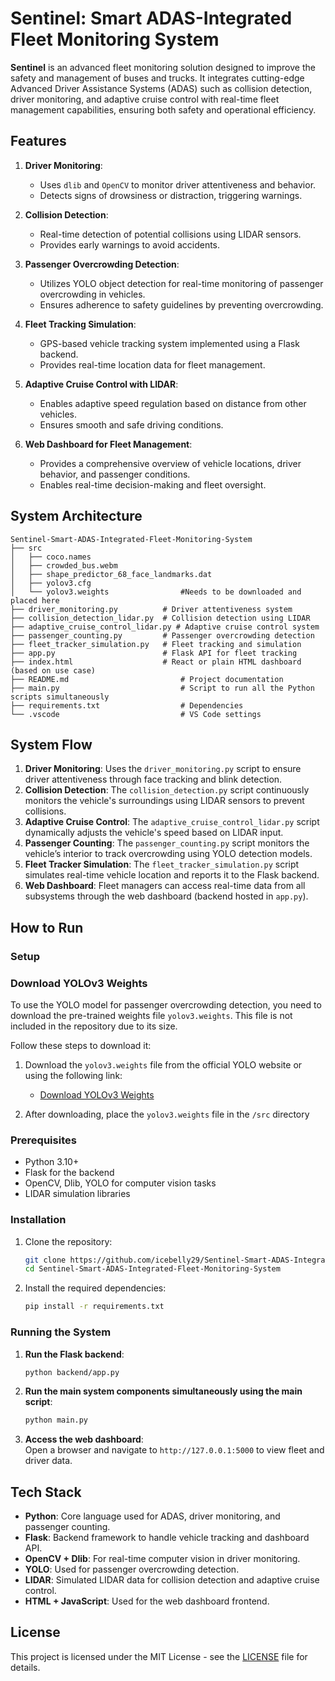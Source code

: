 # Sentinel: Smart ADAS-Integrated Fleet Monitoring System

**Sentinel** is an advanced fleet monitoring solution designed to improve the safety and management of buses and trucks. It integrates cutting-edge Advanced Driver Assistance Systems (ADAS) such as collision detection, driver monitoring, and adaptive cruise control with real-time fleet management capabilities, ensuring both safety and operational efficiency.

## Features

1. **Driver Monitoring**: 
   - Uses `dlib` and `OpenCV` to monitor driver attentiveness and behavior.
   - Detects signs of drowsiness or distraction, triggering warnings.

2. **Collision Detection**:
   - Real-time detection of potential collisions using LIDAR sensors.
   - Provides early warnings to avoid accidents.

3. **Passenger Overcrowding Detection**:
   - Utilizes YOLO object detection for real-time monitoring of passenger overcrowding in vehicles.
   - Ensures adherence to safety guidelines by preventing overcrowding.

4. **Fleet Tracking Simulation**:
   - GPS-based vehicle tracking system implemented using a Flask backend.
   - Provides real-time location data for fleet management.

5. **Adaptive Cruise Control with LIDAR**:
   - Enables adaptive speed regulation based on distance from other vehicles.
   - Ensures smooth and safe driving conditions.

6. **Web Dashboard for Fleet Management**:
   - Provides a comprehensive overview of vehicle locations, driver behavior, and passenger conditions.
   - Enables real-time decision-making and fleet oversight.

## System Architecture

```
Sentinel-Smart-ADAS-Integrated-Fleet-Monitoring-System
├── src
│   ├── coco.names
│   ├── crowded_bus.webm
│   ├── shape_predictor_68_face_landmarks.dat 
│   ├── yolov3.cfg
│   └── yolov3.weights                #Needs to be downloaded and placed here         
├── driver_monitoring.py          # Driver attentiveness system
├── collision_detection_lidar.py  # Collision detection using LIDAR
├── adaptive_cruise_control_lidar.py # Adaptive cruise control system
├── passenger_counting.py         # Passenger overcrowding detection
├── fleet_tracker_simulation.py   # Fleet tracking and simulation
├── app.py                        # Flask API for fleet tracking
├── index.html                    # React or plain HTML dashboard (based on use case)
├── README.md                         # Project documentation
├── main.py                           # Script to run all the Python scripts simultaneously
├── requirements.txt                  # Dependencies
└── .vscode                           # VS Code settings
```
## System Flow
1. **Driver Monitoring**: Uses the `driver_monitoring.py` script to ensure driver attentiveness through face tracking and blink detection.
2. **Collision Detection**: The `collision_detection.py` script continuously monitors the vehicle's surroundings using LIDAR sensors to prevent collisions.
3. **Adaptive Cruise Control**: The `adaptive_cruise_control_lidar.py` script dynamically adjusts the vehicle's speed based on LIDAR input.
4. **Passenger Counting**: The `passenger_counting.py` script monitors the vehicle’s interior to track overcrowding using YOLO detection models.
5. **Fleet Tracker Simulation**: The `fleet_tracker_simulation.py` script simulates real-time vehicle location and reports it to the Flask backend.
6. **Web Dashboard**: Fleet managers can access real-time data from all subsystems through the web dashboard (backend hosted in `app.py`).

## How to Run

### Setup

### Download YOLOv3 Weights
To use the YOLO model for passenger overcrowding detection, you need to download the pre-trained weights file `yolov3.weights`. This file is not included in the repository due to its size.

Follow these steps to download it:

1. Download the `yolov3.weights` file from the official YOLO website or using the following link:
   - [Download YOLOv3 Weights](https://pjreddie.com/media/files/yolov3.weights)

2. After downloading, place the `yolov3.weights` file in the `/src` directory


### Prerequisites
- Python 3.10+
- Flask for the backend
- OpenCV, Dlib, YOLO for computer vision tasks
- LIDAR simulation libraries

### Installation

1. Clone the repository:
    ```bash
    git clone https://github.com/icebelly29/Sentinel-Smart-ADAS-Integrated-Fleet-Monitoring-System.git
    cd Sentinel-Smart-ADAS-Integrated-Fleet-Monitoring-System
    ```

2. Install the required dependencies:
    ```bash
    pip install -r requirements.txt
    ```

### Running the System

1. **Run the Flask backend**:
    ```bash
    python backend/app.py
    ```

2. **Run the main system components simultaneously using the main script**:
    ```bash
    python main.py
    ```

3. **Access the web dashboard**:  
    Open a browser and navigate to `http://127.0.0.1:5000` to view fleet and driver data.

## Tech Stack
- **Python**: Core language used for ADAS, driver monitoring, and passenger counting.
- **Flask**: Backend framework to handle vehicle tracking and dashboard API.
- **OpenCV + Dlib**: For real-time computer vision in driver monitoring.
- **YOLO**: Used for passenger overcrowding detection.
- **LIDAR**: Simulated LIDAR data for collision detection and adaptive cruise control.
- **HTML + JavaScript**: Used for the web dashboard frontend.

## License
This project is licensed under the MIT License - see the [LICENSE](LICENSE) file for details.